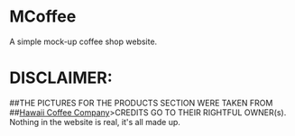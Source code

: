 # MCoffee

A simple mock-up coffee shop website.


# DISCLAIMER: 
##THE PICTURES FOR THE PRODUCTS SECTION WERE TAKEN FROM 
##[Hawaii Coffee Company](https://www.hawaiicoffeecompany.com/)>CREDITS GO TO THEIR RIGHTFUL OWNER(s).
Nothing in the website is real, it's all made up.
